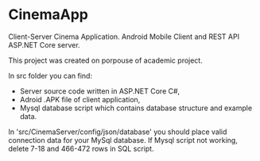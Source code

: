 # CinemaApp
Client-Server Cinema Application. Android Mobile Client and REST API ASP.NET Core server.

This project was created on porpouse of academic project. 

In src folder you can find:
* Server source code written in ASP.NET Core C#,
* Adroid .APK file of client application,
* Mysql database script which contains database structure and example data.

In 'src/CinemaServer/config/json/database' you should place valid connection data for your MySql database. 
If Mysql script not working, delete 7-18 and 466-472 rows in SQL script.
